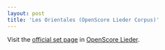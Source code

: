 ```yaml
---
layout: post
title: 'Les Orientales (OpenScore Lieder Corpus)'
---
```


Visit the [official set page] in [OpenScore Lieder].

[official set page]: https://musescore.com/openscore-lieder-corpus/sets/5101248
[OpenScore Lieder]: https://musescore.com/openscore-lieder-corpus

